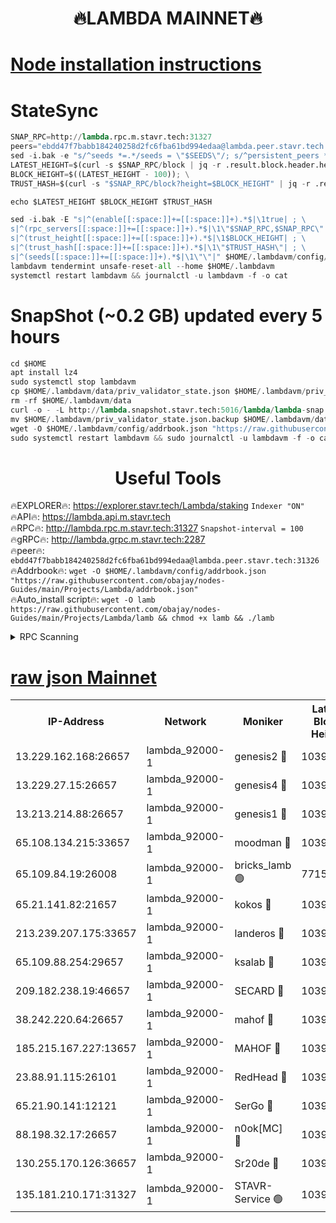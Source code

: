 <h1 align="center"> 🔥LAMBDA MAINNET🔥</h1>


[Node installation instructions](https://github.com/obajay/nodes-Guides/tree/main/Projects/Lambda)
=


# StateSync
```python
SNAP_RPC=http://lambda.rpc.m.stavr.tech:31327
peers="ebdd47f7babb184240258d2fc6fba61bd994edaa@lambda.peer.stavr.tech:31326" 
sed -i.bak -e "s/^seeds *=.*/seeds = \"$SEEDS\"/; s/^persistent_peers *=.*/persistent_peers = \"$PEERS\"/" $HOME/.lambdavm/config/config.toml
LATEST_HEIGHT=$(curl -s $SNAP_RPC/block | jq -r .result.block.header.height); \
BLOCK_HEIGHT=$((LATEST_HEIGHT - 100)); \
TRUST_HASH=$(curl -s "$SNAP_RPC/block?height=$BLOCK_HEIGHT" | jq -r .result.block_id.hash)

echo $LATEST_HEIGHT $BLOCK_HEIGHT $TRUST_HASH

sed -i.bak -E "s|^(enable[[:space:]]+=[[:space:]]+).*$|\1true| ; \
s|^(rpc_servers[[:space:]]+=[[:space:]]+).*$|\1\"$SNAP_RPC,$SNAP_RPC\"| ; \
s|^(trust_height[[:space:]]+=[[:space:]]+).*$|\1$BLOCK_HEIGHT| ; \
s|^(trust_hash[[:space:]]+=[[:space:]]+).*$|\1\"$TRUST_HASH\"| ; \
s|^(seeds[[:space:]]+=[[:space:]]+).*$|\1\"\"|" $HOME/.lambdavm/config/config.toml
lambdavm tendermint unsafe-reset-all --home $HOME/.lambdavm
systemctl restart lambdavm && journalctl -u lambdavm -f -o cat

```
# SnapShot (~0.2 GB) updated every 5 hours
```python
cd $HOME
apt install lz4
sudo systemctl stop lambdavm
cp $HOME/.lambdavm/data/priv_validator_state.json $HOME/.lambdavm/priv_validator_state.json.backup
rm -rf $HOME/.lambdavm/data
curl -o - -L http://lambda.snapshot.stavr.tech:5016/lambda/lambda-snap.tar.lz4 | lz4 -c -d - | tar -x -C $HOME/.lambdavm --strip-components 2
mv $HOME/.lambdavm/priv_validator_state.json.backup $HOME/.lambdavm/data/priv_validator_state.json
wget -O $HOME/.lambdavm/config/addrbook.json "https://raw.githubusercontent.com/obajay/nodes-Guides/main/Projects/Lambda/addrbook.json"
sudo systemctl restart lambdavm && sudo journalctl -u lambdavm -f -o cat
```
 <h1 align="center"> Useful Tools</h1>

🔥EXPLORER🔥:      https://explorer.stavr.tech/Lambda/staking	        `Indexer "ON"` \
🔥API🔥: 			 		 https://lambda.api.m.stavr.tech \
🔥RPC🔥:           http://lambda.rpc.m.stavr.tech:31327	              `Snapshot-interval = 100` \
🔥gRPC🔥:          http://lambda.grpc.m.stavr.tech:2287 \
🔥peer🔥:					 `ebdd47f7babb184240258d2fc6fba61bd994edaa@lambda.peer.stavr.tech:31326` \
🔥Addrbook🔥:    ```wget -O $HOME/.lambdavm/config/addrbook.json "https://raw.githubusercontent.com/obajay/nodes-Guides/main/Projects/Lambda/addrbook.json"``` \
🔥Auto_install script🔥: ```wget -O lamb https://raw.githubusercontent.com/obajay/nodes-Guides/main/Projects/Lambda/lamb && chmod +x lamb && ./lamb```


<details>
<summary>RPC Scanning</summary>

<h2 align="center"> We scan nodes in real time every 4 hours. And we provide the final result of RPC endpoints.
We cannot influence the operation of these nodes in any way. </h2>


```python
If Voting Power is higher than 0 --> then the Node is a validator of the network and may be subject to attack and be a potential threat to the chain.
```
```python
We marked such validators with a red symbol
```

</details>

[raw json Mainnet](https://rpc-check.lambm.stavr.tech/lambm/rpc-lambm-result.json)
=


<table><tr><th>IP-Address</th><th>Network</th><th>Moniker</th><th>Latest Block Height</th><th>Earliest Block Height</th><th>Catching Up</th><th>Tx Index</th><th>Voting Power</th><th>Scan Time</th></tr><tr><td>13.229.162.168:26657</td><td>lambda_92000-1</td><td>genesis2 🔴</td><td>10391098</td><td>1</td><td>False</td><td>on</td><td>16609121</td><td>2023-12-06T21:06:35.174621823UTC</td></tr><tr><td>13.229.27.15:26657</td><td>lambda_92000-1</td><td>genesis4 🔴</td><td>10391099</td><td>1</td><td>False</td><td>on</td><td>9887611</td><td>2023-12-06T21:06:38.183430654UTC</td></tr><tr><td>13.213.214.88:26657</td><td>lambda_92000-1</td><td>genesis1 🔴</td><td>10391099</td><td>1</td><td>False</td><td>on</td><td>107835</td><td>2023-12-06T21:06:39.593838145UTC</td></tr><tr><td>65.108.134.215:33657</td><td>lambda_92000-1</td><td>moodman 🔴</td><td>10391101</td><td>632001</td><td>False</td><td>off</td><td>1070005</td><td>2023-12-06T21:06:44.801724281UTC</td></tr><tr><td>65.109.84.19:26008</td><td>lambda_92000-1</td><td>bricks_lamb 🟢</td><td>7715743</td><td>7581001</td><td>False</td><td>on</td><td>0</td><td>2023-12-06T21:06:49.537291975UTC</td></tr><tr><td>65.21.141.82:21657</td><td>lambda_92000-1</td><td>kokos 🔴</td><td>10391100</td><td>7716001</td><td>False</td><td>off</td><td>546765</td><td>2023-12-06T21:06:42.085501670UTC</td></tr><tr><td>213.239.207.175:33657</td><td>lambda_92000-1</td><td>landeros 🔴</td><td>10391097</td><td>8136001</td><td>False</td><td>off</td><td>935649</td><td>2023-12-06T21:06:29.071680622UTC</td></tr><tr><td>65.109.88.254:29657</td><td>lambda_92000-1</td><td>ksalab 🔴</td><td>10391101</td><td>8715001</td><td>False</td><td>on</td><td>501605</td><td>2023-12-06T21:06:45.591377949UTC</td></tr><tr><td>209.182.238.19:46657</td><td>lambda_92000-1</td><td>SECARD 🔴</td><td>10391098</td><td>9443001</td><td>False</td><td>on</td><td>2092101</td><td>2023-12-06T21:06:34.183097373UTC</td></tr><tr><td>38.242.220.64:26657</td><td>lambda_92000-1</td><td>mahof 🔴</td><td>10391096</td><td>10131001</td><td>False</td><td>off</td><td>770350</td><td>2023-12-06T21:06:24.378529095UTC</td></tr><tr><td>185.215.167.227:13657</td><td>lambda_92000-1</td><td>MAHOF 🔴</td><td>10391099</td><td>10134001</td><td>False</td><td>on</td><td>2051510</td><td>2023-12-06T21:06:38.578386681UTC</td></tr><tr><td>23.88.91.115:26101</td><td>lambda_92000-1</td><td>RedHead 🔴</td><td>10391097</td><td>10291097</td><td>False</td><td>off</td><td>553202</td><td>2023-12-06T21:06:29.328526675UTC</td></tr><tr><td>65.21.90.141:12121</td><td>lambda_92000-1</td><td>SerGo 🔴</td><td>10391101</td><td>10291101</td><td>False</td><td>off</td><td>10521574</td><td>2023-12-06T21:06:46.067241170UTC</td></tr><tr><td>88.198.32.17:26657</td><td>lambda_92000-1</td><td>n0ok[MC] 🔴</td><td>10391101</td><td>10291101</td><td>False</td><td>off</td><td>1578630</td><td>2023-12-06T21:06:49.148338050UTC</td></tr><tr><td>130.255.170.126:36657</td><td>lambda_92000-1</td><td>Sr20de 🔴</td><td>10391097</td><td>10353001</td><td>False</td><td>off</td><td>671384</td><td>2023-12-06T21:06:29.795774230UTC</td></tr><tr><td>135.181.210.171:31327</td><td>lambda_92000-1</td><td>STAVR-Service 🟢</td><td>10391101</td><td>10390801</td><td>False</td><td>on</td><td>0</td><td>2023-12-06T21:06:44.476616852UTC</td></tr></table>
